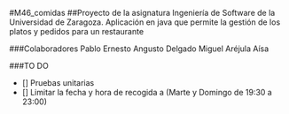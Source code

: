 #M46_comidas
##Proyecto de la asignatura Ingeniería de Software de la Universidad de Zaragoza. 
Aplicación en java que permite la gestión de los platos y pedidos para un restaurante

###Colaboradores
Pablo Ernesto Angusto Delgado
Miguel Aréjula Aísa

###TO DO
- [] Pruebas unitarias
- [] Limitar la fecha y hora de recogida a (Marte y Domingo de 19:30 a 23:00)
